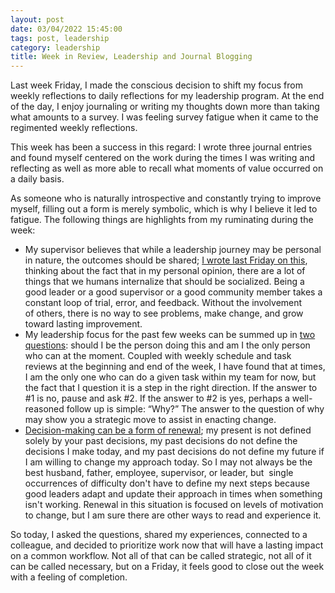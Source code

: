 ```yaml
---
layout: post
date: 03/04/2022 15:45:00
tags: post, leadership
category: leadership
title: Week in Review, Leadership and Journal Blogging
---
```


Last week Friday, I made the conscious decision to shift my focus from weekly reflections to daily reflections for my leadership program. At the end of the day, I enjoy journaling or writing my thoughts down more than taking what amounts to a survey. I was feeling survey fatigue when it came to the regimented weekly reflections.

This week has been a success in this regard: I wrote three journal entries and found myself centered on the work during the times I was writing and reflecting as well as more able to recall what moments of value occurred on a daily basis.

As someone who is naturally introspective and constantly trying to improve myself, filling out a form is merely symbolic, which is why I believe it led to fatigue. The following things are highlights from my ruminating during the week:

- My supervisor believes that while a leadership journey may be personal in nature, the outcomes should be shared; [I wrote last Friday on this](/2022/02/this-should-be-social), thinking about the fact that in my personal opinion, there are a lot of things that we humans internalize that should be socialized. Being a good leader or a good supervisor or a good community member takes a constant loop of trial, error, and feedback. Without the involvement of others, there is no way to see problems, make change, and grow toward lasting improvement.
- My leadership focus for the past few weeks can be summed up in [two questions](/2022/02/leadership-in-two-questions): should I be the person doing this and am I the only person who can at the moment. Coupled with weekly schedule and task reviews at the beginning and end of the week, I have found that at times, I am the only one who can do a given task within my team for now, but the fact that I question it is a step in the right direction. If the answer to #1 is no, pause and ask #2. If the answer to #2 is yes, perhaps a well-reasoned follow up is simple: “Why?” The answer to the question of why may show you a strategic move to assist in enacting change.
- [Decision-making can be a form of renewal](/2022/03/decision-making-as-a-means-of-renewal); my present is not defined solely by your past decisions, my past decisions do not define the decisions I make today, and my past decisions do not define my future if I am willing to change my approach today. So I may not always be the best husband, father, employee, supervisor, or leader, but  single occurrences of difficulty don't have to define my next steps because good leaders adapt and update their approach in times when something isn't working. Renewal in this situation is focused on levels of motivation to change, but I am sure there are other ways to read and experience it.

So today, I asked the questions, shared my experiences, connected to a colleague, and decided to prioritize work now that will have a lasting impact on a common workflow. Not all of that can be called strategic, not all of it can be called necessary, but on a Friday, it feels good to close out the week with a feeling of completion.
